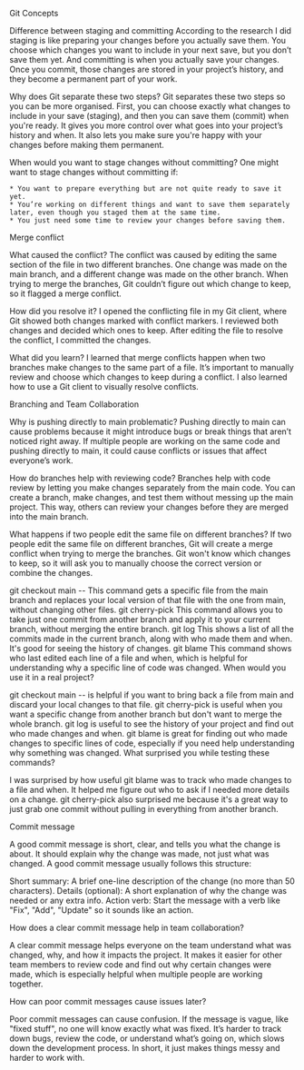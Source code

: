 Git Concepts

Difference between staging and committing
    According to the research I did staging is like preparing your changes before you actually save them. You choose which changes you want to include in your next save, but you don’t save them yet. And committing is when you actually save your changes. Once you commit, those changes are stored in your project’s history, and they become a permanent part of your work.

Why does Git separate these two steps?
    Git separates these two steps so you can be more organised. First, you can choose exactly what changes to include in your save (staging), and then you can save them (commit) when you're ready. It gives you more control over what goes into your project’s history and when. It also lets you make sure you're happy with your changes before making them permanent.

When would you want to stage changes without committing?
    One might want to stage changes without committing if:

    * You want to prepare everything but are not quite ready to save it yet.
    * You’re working on different things and want to save them separately later, even though you staged them at the same time.
    * You just need some time to review your changes before saving them.

Merge conflict 

What caused the conflict?
The conflict was caused by editing the same section of the file in two different branches. One change was made on the main branch, and a different change was made on the other branch. When trying to merge the branches, Git couldn’t figure out which change to keep, so it flagged a merge conflict.

How did you resolve it?
I opened the conflicting file in my Git client, where Git showed both changes marked with conflict markers. I reviewed both changes and decided which ones to keep. After editing the file to resolve the conflict, I committed the changes.

What did you learn?
I learned that merge conflicts happen when two branches make changes to the same part of a file. It’s important to manually review and choose which changes to keep during a conflict. I also learned how to use a Git client to visually resolve conflicts.

Branching and Team Collaboration

Why is pushing directly to main problematic?
Pushing directly to main can cause problems because it might introduce bugs or break things that aren’t noticed right away. If multiple people are working on the same code and pushing directly to main, it could cause conflicts or issues that affect everyone’s work.

How do branches help with reviewing code?
Branches help with code review by letting you make changes separately from the main code. You can create a branch, make changes, and test them without messing up the main project. This way, others can review your changes before they are merged into the main branch.

What happens if two people edit the same file on different branches?
If two people edit the same file on different branches, Git will create a merge conflict when trying to merge the branches. Git won't know which changes to keep, so it will ask you to manually choose the correct version or combine the changes.

git checkout main -- <file>
This command gets a specific file from the main branch and replaces your local version of that file with the one from main, without changing other files.
git cherry-pick <commit>
This command allows you to take just one commit from another branch and apply it to your current branch, without merging the entire branch.
git log
This shows a list of all the commits made in the current branch, along with who made them and when. It's good for seeing the history of changes.
git blame <file>
This command shows who last edited each line of a file and when, which is helpful for understanding why a specific line of code was changed.
When would you use it in a real project?

git checkout main -- <file> is helpful if you want to bring back a file from main and discard your local changes to that file.
git cherry-pick <commit> is useful when you want a specific change from another branch but don't want to merge the whole branch.
git log is useful to see the history of your project and find out who made changes and when.
git blame <file> is great for finding out who made changes to specific lines of code, especially if you need help understanding why something was changed.
What surprised you while testing these commands?

I was surprised by how useful git blame was to track who made changes to a file and when. It helped me figure out who to ask if I needed more details on a change. git cherry-pick also surprised me because it's a great way to just grab one commit without pulling in everything from another branch.

Commit message

A good commit message is short, clear, and tells you what the change is about. It should explain why the change was made, not just what was changed. A good commit message usually follows this structure:

Short summary: A brief one-line description of the change (no more than 50 characters).
Details (optional): A short explanation of why the change was needed or any extra info.
Action verb: Start the message with a verb like "Fix", "Add", "Update" so it sounds like an action.

How does a clear commit message help in team collaboration?

A clear commit message helps everyone on the team understand what was changed, why, and how it impacts the project. It makes it easier for other team members to review code and find out why certain changes were made, which is especially helpful when multiple people are working together.

How can poor commit messages cause issues later?

Poor commit messages can cause confusion. If the message is vague, like "fixed stuff", no one will know exactly what was fixed. It’s harder to track down bugs, review the code, or understand what’s going on, which slows down the development process. In short, it just makes things messy and harder to work with.